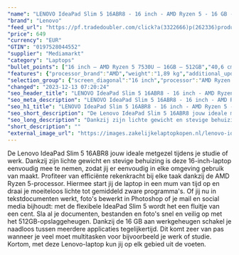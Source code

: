 ```yaml
---
"name": "LENOVO IdeaPad Slim 5 16ABR8 - 16 inch - AMD Ryzen 5 - 16 GB - 512 GB"
"brand": "Lenovo"
"feed_url": "https://pf.tradedoubler.com/click?a(3322666)p(262336)product(50617-1766191)ttid(3)url(https%3A%2F%2Fwww.mediamarkt.nl%2Fnl%2Fproduct%2F_lenovo-ideapad-slim-5-16abr8-16-inch-amd-ryzen-5-16-gb-512-gb-1766191.html%3Futm_source%3Dtradedoubler%26utm_medium%3Daff-comparison%26utm_term%3D1766191)"
"price": 649
"currency": "EUR"
"GTIN": "0197528044552"
"supplier": "Mediamarkt"
"category": "Laptops"
"bullet_points": ["16 inch – AMD Ryzen 5 7530U – 16GB – 512GB","40,6 cm / 16 inch","WUXGA - 40,6 cm / 16 inch","SSD , 512 GB , M.2 via PCIe","2x USB 3.2, 2x USB 3.2 Type-C, 1x HDMI 1.4b, 1x hoofdtelefoon-/microfooncombo","Lithium polymer","25.6 cm x 1.69 cm x 25.1 cm /"]
"features": {"processor_brand":"AMD","weight":"1,89 kg","additional_update_information":"Voor zover op de afbeeldingen apps worden getoond, geldt dat MediaMarkt niet kan garanderen dat de apps tijdens de volledige levensduur van het product goed zullen blijven functioneren. Dit hangt af van het beleid van de fabrikant.","image_ratio":"16:10","min_duration_supported_software_updates":"2 jaar","bluetooth":"Ja","hard_disk_1":"SSD , 512 GB , M.2 via PCIe","screen_diagonal_cm":"40,6 cm","product_width":"25,6 cm","short_description":"IP SLIM 5 16ABR8 R5 16G 512G 11H","product_height":"1,69 cm","manufacturer_guarantee":"2 jaar","panel_type":"IPS (In-Plane Switching)","touchscreen":"Nee","number_of_processor_cores":"6","dimensions_weight":"25.6 cm x 1.69 cm x 25.1 cm /","processor_speed_with_turbo":"4.5 GHz","processor_model":"Ryzen™ 5","memory_speeds":"3200 MHz","integrated_mike":"Ja","speakers":"Ja","convertibility":"Vast scherm","processor":"AMD Ryzen 5 7530U","screen_type":"Glanzend scherm","model_year":"2023","shipping_costs":"0.00","memory_size":"16 GB","battery_capacity":"75,4 Wh","delivery_time":"5","ram_configuration":"1x 16 GB","depth":"25,1 cm","special_features":"IR camera voor Windows Hello","bluetooth_version":"5.1","connections":"2x USB 3.2, 2x USB 3.2 Type-C, 1x HDMI 1.4b, 1x hoofdtelefoon-/microfooncombo","brightness":"300 cd/m²","product_manufacturer":"LENOVO","color":"Grijs","battery_type":"Lithium polymer","product_type":"Laptop","capacity_of_1_hard_disk":"512 GB","configuration":"16 inch – AMD Ryzen 5 7530U – 16GB – 512GB","type_of_1_hard_disk":"SSD","manufacturer_part_number":"82XG005VMH","previous_price":"799.00","product_introduction_date":"2023-05-22","front_camera":"Ja","integrated_webcam":"Ja","update_policy":"Onbekend","total_storage_space_in_gb":"512 GB","wlan":"Ja","old_price":"799.00","scope_of_delivery":"Laptop, USB-C adapter (65W), handleiding","ram_type":"DDR4","warranty_note":"Geen aanvullende garantie-informatie","image_quality":"WUXGA","screen_diagonal_cm_inch":"40,6 cm / 16 inch","height":"1,69 cm","screen_diagonal_inches":"16 inch","processor_clock_rate":"2.0 GHz","card_reader":"Ja","wlan_standards":"WiFi 6E (802.11AX)","manufacturer_supported_software_updates":"Ja","resolution":"1920 x 1200","product_depth":"25,1 cm","total_storage_space":"512 GB"}
"selection_group": {"screen_diagonal":"16 inch","processor":"AMD Ryzen 5","changed_price_past_3_days":false,"product_family":"Ideapad"}
"changed": "2023-12-13 07:20:24"
"seo_header_title": "LENOVO IdeaPad Slim 5 16ABR8 - 16 inch - AMD Ryzen 5 - 16 GB - 512 GB"
"seo_meta_description": "LENOVO IdeaPad Slim 5 16ABR8 - 16 inch - AMD Ryzen 5 - 16 GB - 512 GB"
"seo_h1_title": "LENOVO IdeaPad Slim 5 16ABR8 - 16 inch - AMD Ryzen 5 - 16 GB - 512 GB"
"seo_short_description": "De Lenovo IdeaPad Slim 5 16ABR8 jouw ideale metgezel tijdens je studie of werk."
"seo_long_description": "Dankzij zijn lichte gewicht en stevige behuizing is deze 16-inch-laptop eenvoudig mee te nemen, zodat jij er eenvoudig in elke omgeving gebruik van maakt. Profiteer van efficiënte rekenkracht bij elke taak dankzij de AMD Ryzen 5-processor. Hiermee start jij de laptop in een mum van tijd op en draai je moeiteloos lichte tot gemiddeld zware programma's. Of jij nu in tekstdocumenten werkt, foto's bewerkt in Photoshop of je mail en social media bijhoudt: met de flexibele IdeaPad Slim 5 wordt het een fluitje van een cent. Sla al je documenten, bestanden en foto's snel en veilig op met het 512GB-opslaggeheugen. Dankzij de 16 GB aan werkgeheugen schakel je naadloos tussen meerdere applicaties tegelijkertijd. Dit komt zeer van pas wanneer je veel moet multitasken voor bijvoorbeeld je werk of studie. Kortom, met deze Lenovo-laptop kun jij op elk gebied uit de voeten."
"short_description": ""
"external_image_url": "https://images.zakelijkelaptopkopen.nl/lenovo-ideapad-slim-5-16abr8-16-inch-amd-ryzen-5-16-gb-512-gb-1766191.webp"
---
```


De Lenovo IdeaPad Slim 5 16ABR8 jouw ideale metgezel tijdens je studie of werk. Dankzij zijn lichte gewicht en stevige behuizing is deze 16-inch-laptop eenvoudig mee te nemen, zodat jij er eenvoudig in elke omgeving gebruik van maakt. Profiteer van efficiënte rekenkracht bij elke taak dankzij de AMD Ryzen 5-processor. Hiermee start jij de laptop in een mum van tijd op en draai je moeiteloos lichte tot gemiddeld zware programma's. Of jij nu in tekstdocumenten werkt, foto's bewerkt in Photoshop of je mail en social media bijhoudt: met de flexibele IdeaPad Slim 5 wordt het een fluitje van een cent. Sla al je documenten, bestanden en foto's snel en veilig op met het 512GB-opslaggeheugen. Dankzij de 16 GB aan werkgeheugen schakel je naadloos tussen meerdere applicaties tegelijkertijd. Dit komt zeer van pas wanneer je veel moet multitasken voor bijvoorbeeld je werk of studie. Kortom, met deze Lenovo-laptop kun jij op elk gebied uit de voeten.